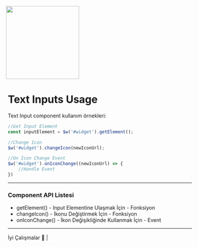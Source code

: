 <img  style="margin-left: -5px;" src="https://static.wixstatic.com/media/510eca_31fa556461e5414481333a796deceff9~mv2.png"  width="200"/>

<h1 border-bottom="none">Text Inputs Usage</h1>

Text Input component kullanım örnekleri:

```js
//Get Input Element
const inputElement = $w('#widget').getElement();
```

```js
//Change Icon
$w('#widget').changeIcon(newIconUrl);
```

```js
//On Icon Change Event
$w('#widget').onIconChange((newIconUrl) => {
    //Handle Event
})
```

---

### Component API Listesi

- getElement() - Input Elementine Ulaşmak İçin - Fonksiyon
- changeIcon() - İkonu Değiştirmek İçin - Fonksiyon
- onIconChange() - İkon Değişikliğinde Kullanmak İçin - Event

---

İyi Çalışmalar 💙 | <img style="margin-bottom: -2px;" src="https://static.wixstatic.com/media/510eca_31fa556461e5414481333a796deceff9~mv2.png"  height="16"/>
